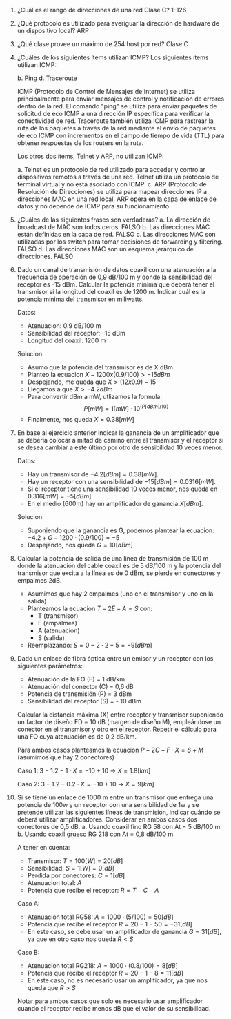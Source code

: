 1) ¿Cuál es el rango de direcciones de una red Clase C?
   1-126
   
2) ¿Qué protocolo es utilizado para averiguar la dirección de hardware de un dispositivo local?
   ARP
   
3) ¿Qué clase provee un máximo de 254 host por red?
   Clase C

4) ¿Cuáles de los siguientes ítems utilizan ICMP?
   Los siguientes ítems utilizan ICMP:

	b. Ping d. Traceroute
	
	ICMP (Protocolo de Control de Mensajes de Internet) se utiliza principalmente para enviar mensajes de control y notificación de errores dentro de la red. El comando "ping" se utiliza para enviar paquetes de solicitud de eco ICMP a una dirección IP específica para verificar la conectividad de red. Traceroute también utiliza ICMP para rastrear la ruta de los paquetes a través de la red mediante el envío de paquetes de eco ICMP con incrementos en el campo de tiempo de vida (TTL) para obtener respuestas de los routers en la ruta.
	
	Los otros dos ítems, Telnet y ARP, no utilizan ICMP:
	
	a. Telnet es un protocolo de red utilizado para acceder y controlar dispositivos remotos a través de una red. Telnet utiliza un protocolo de terminal virtual y no está asociado con ICMP. c. ARP (Protocolo de Resolución de Direcciones) se utiliza para mapear direcciones IP a direcciones MAC en una red local. ARP opera en la capa de enlace de datos y no depende de ICMP para su funcionamiento.

5) ¿Cuáles de las siguientes frases son verdaderas?
   a. La dirección de broadcast de MAC son todos ceros. FALSO
   b. Las direcciones MAC están definidas en la capa de red. FALSO
   c. Las direcciones MAC son utilizadas por los switch para tomar decisiones de forwarding y filtering. FALSO
   d. Las direcciones MAC son un esquema jerárquico de direcciones. FALSO


12) Dado un canal de transmisión de datos coaxil con una atenuación a la frecuencia de operación de 0,9 dB/100 m y donde la sensibilidad del receptor es -15 dBm. Calcular la potencia mínima que deberá tener el transmisor si la longitud del coaxil es de 1200 m. Indicar cuál es la potencia mínima del transmisor en miliwatts.

	Datos:
	- Atenuacion: 0.9 dB/100 m
	- Sensibilidad del receptor: -15 dBm
	- Longitud del coaxil: 1200 m
	
	Solucion:
	- Asumo que la potencia del transmisor es de X dBm
	- Planteo la ecuacion $X - 1200 x (0.9 / 100) > -15 dBm$
	- Despejando, me queda que $X > (12 x 0.9) - 15$
	- Llegamos a que $X > -4.2 dBm$
	- Para convertir dBm a mW, utlizamos la formula:
	$$
	P[mW] = 1 [mW] \cdot 10^{(P[dBm]/10)}
	$$
	- Finalmente, nos queda $X = 0.38 [mW]$

13) En base al ejercicio anterior indicar la ganancia de un amplificador que se debería colocar a mitad de camino entre el transmisor y el receptor si se desea cambiar a este último por otro de sensibilidad 10 veces menor.

	Datos:
	- Hay un transmisor de $-4.2 [dBm] = 0.38 [mW]$.
	- Hay un receptor con una sensibilidad de $-15[dBm] = 0.0316[mW]$.
	- Si el receptor tiene una sensibilidad 10 veces menor, nos queda en $0.316[mW] = -5[dBm]$.
	- En el medio (600m) hay un amplificador de ganancia $X [dBm]$.
	
	Solucion:
	- Suponiendo que la ganancia es G, podemos plantear la ecuacion:
	  $-4.2 + G - 1200 \cdot (0.9 / 100) = -5$
	- Despejando, nos queda $G = 10[dBm]$

14) Calcular la potencia de salida de una línea de transmisión de 100 m donde la atenuación del cable coaxil es de 5 dB/100 m y la potencia del transmisor que excita a la línea es de 0 dBm, se pierde en conectores y empalmes 2dB.

	- Asumimos que hay 2 empalmes (uno en el transmisor y uno en la salida)
	- Planteamos la ecuacion $T - 2E - A = S$ con:
		- T (transmisor)
		- E (empalmes)
		- A (atenuacion)
		- S (salida)
	- Reemplazando: $S = 0 - 2 \cdot 2 - 5 = -9 [dBm]$


15) Dado un enlace de fibra óptica entre un emisor y un receptor con los siguientes parámetros:
	- Atenuación de la FO (F) = 1 dB/km
	- Atenuación del conector (C) = 0,6 dB
	- Potencia de transmisión (P) = 3 dBm
	- Sensibilidad del receptor (S) = - 10 dBm

	Calcular la distancia máxima (X) entre receptor y transmisor suponiendo un factor de diseño FD = 10 dB (margen de diseño M), empleándose un conector en el transmisor y otro en el receptor. Repetir el cálculo para una FO cuya atenuación es de 0,2 dB/km.

	Para ambos casos planteamos la ecuacion $P - 2C - F \cdot X = S + M$ (asumimos que hay 2 conectores)
	
	Caso 1:
	$3 - 1.2 - 1 \cdot X = -10 + 10$  -> $X = 1.8 [km]$
	
	Caso 2:
	$3 - 1.2 - 0.2 \cdot X = -10 + 10$ -> $X = 9[km]$


16) Si se tiene un enlace de 1000 m entre un transmisor que entrega una potencia de 100w y un receptor con una sensibilidad de 1w y se pretende utilizar las siguientes líneas de transmisión, indicar cuándo se deberá utilizar amplificadores.
    Considerar en ambos casos dos conectores de 0,5 dB.
    a. Usando coaxil fino RG 58 con At = 5 dB/100 m
    b. Usando coaxil grueso RG 218 con At = 0,8 dB/100 m

	A tener en cuenta:
	- Transmisor: $T = 100[W] = 20[dB]$
	- Sensibilidad: $S = 1[W] = 0[dB]$
	- Perdida por conectores: $C = 1[dB]$
	- Atenuacion total: $A$
	- Potencia que recibe el receptor: $R = T - C - A$
	
	Caso A:
	- Atenuacion total RG58: $A = 1000 \cdot (5 / 100) = 50[dB]$
	- Potencia que recibe el receptor $R = 20 - 1 - 50 = -31[dB]$
	- En este caso, se debe usar un amplificador de ganancia $G = 31[dB]$, ya que en otro caso nos queda $R < S$
	
	Caso B:
	- Atenuacion total RG218: $A = 1000 \cdot (0.8 / 100) = 8[dB]$
	- Potencia que recibe el receptor $R = 20 - 1 - 8 = 11[dB]$
	- En este caso, no es necesario usar un amplificador, ya que nos queda que $R > S$
	
	Notar para ambos casos que solo es necesario usar amplificador cuando el receptor recibe menos dB que el valor de su sensibilidad.